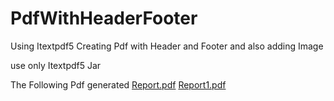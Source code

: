 # PdfWithHeaderFooter
Using Itextpdf5 Creating Pdf with Header and Footer and also adding Image

use only Itextpdf5 Jar

The Following Pdf generated
[Report.pdf](https://github.com/pravudatta10/PdfWithHeaderFooter/files/11293038/Report.pdf)
[Report1.pdf](https://github.com/pravudatta10/PdfWithHeaderFooter/files/11293039/Report1.pdf)
